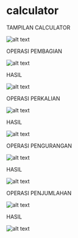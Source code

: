 # calculator

TAMPILAN CALCULATOR

![alt text](https://github.com/anisanisah05/calculator/blob/master/1.jpeg)

OPERASI PEMBAGIAN

![alt text](https://github.com/anisanisah05/calculator/blob/master/2.jpeg)

HASIL

![alt text](https://github.com/anisanisah05/calculator/blob/master/2a.jpeg)

OPERASI PERKALIAN

![alt text](https://github.com/anisanisah05/calculator/blob/master/3.jpeg)

HASIL

![alt text](https://github.com/anisanisah05/calculator/blob/master/3a.jpeg)

OPERASI PENGURANGAN

![alt text](https://github.com/anisanisah05/calculator/blob/master/4.jpeg)

HASIL

![alt text](https://github.com/anisanisah05/calculator/blob/master/4a.jpeg)

OPERASI PENJUMLAHAN

![alt text](https://github.com/anisanisah05/calculator/blob/master/5.jpeg)

HASIL

![alt text](https://github.com/anisanisah05/calculator/blob/master/5a.jpeg)

